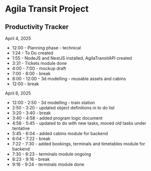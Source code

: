 # Agila Transit Project 


## Productivity Tracker
April 4, 2025
- 12:00 - Planning phase - technical
- 1:24 - To Do created
- 1:55 - NodeJS and NestJS installed, AgilaTransitAPI created
- 3:31 - Tickets module done
- 4:00 - 7:00 - mockup draft
- 7:00 - 8:00 - break
- 8:00 - 12:00 - 3d modelling - reusable assets and cabins
- 12:00 - break

April 6, 2025
- 12:00 - 2:50 - 3d modelling - train station
- 2:50 - 3:20 - updated object definitions in to do list
- 3:20 - 3:40 - break
- 3:40 - 4:58 - added program logic document
- 4:58 - 5:45 - updated to do with new tasks, moved old tasks under tentative
- 5:45 - 6:04 - added cabins module for backend
- 6:04 - 7:22 - break
- 7:22 - 7:30 - added bookings, terminals and timetables module for backend
- 7:30 - 8:23 - terminals module ongoing
- 8:23 - 9:16 - break
- 9:16 - 9:24 - terminals module done